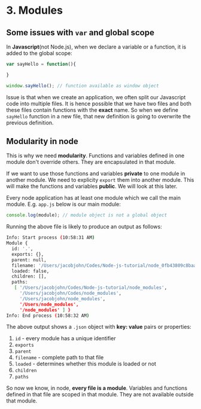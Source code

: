 # 3. Modules

## Some issues with `var` and global scope

In **Javascript**(not Node.js), when we declare a variable or a function, it is added to the global scope:

```Javascript
var sayHello = function(){

}

window.sayHello(); // function available as window object
```

Issue is that when we create an application, we often split our Javascript code into multiple files. It is hence possible that we have two files and both these files contain functions with the **exact** name. So when we define `sayHello` function in a new file, that new definition is going to overwrite the previous definition.

## Modularity in node

This is why we need **modularity**. Functions and variables defined in one module don't override others. They are encapsulated in that module. 

If we want to use those functions and variables **private** to one module in another module. We need to explicity `export` them into another module. This will make the functions and variables **public**. We will look at this later.

Every node application has at least one module which we call the main module. E.g. `app.js` below is our main module:

```JavaScript
console.log(module); // module object is not a global object
```

Running the above file is likely to produce an output as follows:

```bash
Info: Start process (10:58:31 AM)
Module {
  id: '.',
  exports: {},
  parent: null,
  filename: '/Users/jacobjohn/Codes/Node-js-tutorial/node_0fb43809c8baa.tmp',
  loaded: false,
  children: [],
  paths: 
   [ '/Users/jacobjohn/Codes/Node-js-tutorial/node_modules',
     '/Users/jacobjohn/Codes/node_modules',
     '/Users/jacobjohn/node_modules',
     '/Users/node_modules',
     '/node_modules' ] }
Info: End process (10:58:32 AM)
```

The above output shows a `.json` object with **key: value** pairs or properties:

1. `id` - every module has a unique identifier
2. `exports`
3. `parent`
4. `filename` - complete path to that file
5. `loaded` - determines whether this module is loaded or not
6. `children`
7. `paths`

So now we know, in node, **every file is a module**. Variables and functions defined in that file are scoped in that module. They are not available outside that module.
